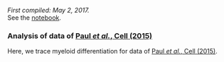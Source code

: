 *First compiled: May 2, 2017.*   
See the [notebook](https://nbviewer.jupyter.org/github/theislab/scanpy_usage/blob/master/170502_paul15/paul15.ipynb).

### Analysis of data of [Paul *et al.*, Cell (2015)](http://doi.org/10.1016/j.cell.2015.11.013)

Here, we trace myeloid differentiation for data of [Paul *et al.*, Cell (2015)](http://doi.org/10.1016/j.cell.2015.11.013).
